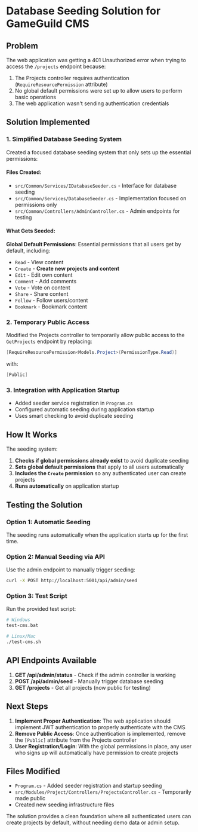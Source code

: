 # Database Seeding Solution for GameGuild CMS

## Problem
The web application was getting a 401 Unauthorized error when trying to access the `/projects` endpoint because:
1. The Projects controller requires authentication (`RequireResourcePermission` attribute)
2. No global default permissions were set up to allow users to perform basic operations
3. The web application wasn't sending authentication credentials

## Solution Implemented

### 1. Simplified Database Seeding System
Created a focused database seeding system that only sets up the essential permissions:

#### Files Created:
- `src/Common/Services/IDatabaseSeeder.cs` - Interface for database seeding
- `src/Common/Services/DatabaseSeeder.cs` - Implementation focused on permissions only
- `src/Common/Controllers/AdminController.cs` - Admin endpoints for testing

#### What Gets Seeded:
**Global Default Permissions**: Essential permissions that all users get by default, including:
- `Read` - View content
- `Create` - **Create new projects and content**
- `Edit` - Edit own content
- `Comment` - Add comments
- `Vote` - Vote on content
- `Share` - Share content
- `Follow` - Follow users/content
- `Bookmark` - Bookmark content

### 2. Temporary Public Access
Modified the Projects controller to temporarily allow public access to the `GetProjects` endpoint by replacing:
```csharp
[RequireResourcePermission<Models.Project>(PermissionType.Read)]
```
with:
```csharp
[Public]
```

### 3. Integration with Application Startup
- Added seeder service registration in `Program.cs`
- Configured automatic seeding during application startup
- Uses smart checking to avoid duplicate seeding

## How It Works

The seeding system:
1. **Checks if global permissions already exist** to avoid duplicate seeding
2. **Sets global default permissions** that apply to all users automatically
3. **Includes the `Create` permission** so any authenticated user can create projects
4. **Runs automatically** on application startup

## Testing the Solution

### Option 1: Automatic Seeding
The seeding runs automatically when the application starts up for the first time.

### Option 2: Manual Seeding via API
Use the admin endpoint to manually trigger seeding:
```bash
curl -X POST http://localhost:5001/api/admin/seed
```

### Option 3: Test Script
Run the provided test script:
```bash
# Windows
test-cms.bat

# Linux/Mac
./test-cms.sh
```

## API Endpoints Available

1. **GET /api/admin/status** - Check if the admin controller is working
2. **POST /api/admin/seed** - Manually trigger database seeding
3. **GET /projects** - Get all projects (now public for testing)

## Next Steps

1. **Implement Proper Authentication**: The web application should implement JWT authentication to properly authenticate with the CMS
2. **Remove Public Access**: Once authentication is implemented, remove the `[Public]` attribute from the Projects controller
3. **User Registration/Login**: With the global permissions in place, any user who signs up will automatically have permission to create projects

## Files Modified
- `Program.cs` - Added seeder registration and startup seeding
- `src/Modules/Project/Controllers/ProjectsController.cs` - Temporarily made public
- Created new seeding infrastructure files

The solution provides a clean foundation where all authenticated users can create projects by default, without needing demo data or admin setup.
